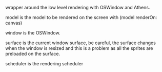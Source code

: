 wrapper around the low level rendering with OSWindow and Athens.

model is the model to be rendered on the screen with (model renderOn: canvas)

window is the OSWindow.

surface is the current window surface, be careful, the surface changes when the window is resized and this is a problem as all the sprites are preloaded on the surface.

scheduler is the rendering scheduler